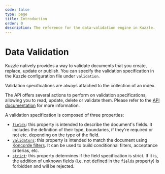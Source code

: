 ```yaml
---
code: false
type: page
title: Introduction
order: 0
description: The reference for the data-validation engine in Kuzzle.
---
```


# Data Validation

Kuzzle natively provides a way to validate documents that you create, replace, update or publish.
You can specify the validation specification in the Kuzzle configuration file under `validation`.

Validation specifications are always attached to the collection of an index.

The API offers several actions to perform on validation specifications, allowing you to read, update, delete or validate them. Please refer to the [API documentation](/core/2/api/controllers/collection/update-specifications) for more information.

A validation specification is composed of three properties:

- [`fields`](/core/2/guides/cookbooks/datavalidation/fields): this property is intended to describe the document's fields. It includes the definition of their type, boundaries, if they're required or not etc. depending on the type of the field.
- [`validators`](/core/2/guides/cookbooks/datavalidation/validators): this property is intended to match the document using [Koncorde filters](/core/2/guides/cookbooks/realtime-api#FIXME). It can be used to build conditionnal filters, acceptance criterias, etc.
- [`strict`](/core/2/guides/cookbooks/datavalidation/fields#the-strict-property): this property determines if the field specification is strict. If it is, the addition of unknown fields (i.e. not defined in the `fields` property) is forbidden and will be rejected.

